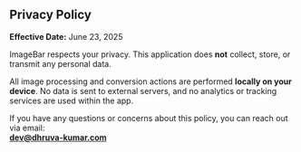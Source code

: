 ## Privacy Policy

**Effective Date:** June 23, 2025

ImageBar respects your privacy. This application does **not** collect, store, or transmit any personal data.

All image processing and conversion actions are performed **locally on your device**. No data is sent to external servers, and no analytics or tracking services are used within the app.

If you have any questions or concerns about this policy, you can reach out via email:  
**dev@dhruva-kumar.com**

